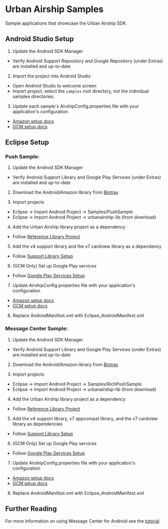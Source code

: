 # Urban Airship Samples

Sample applications that showcase the Urban Airship SDK.

## Android Studio Setup


1) Update the Android SDK Manager
- Verify Android Support Repository and Google Repository (under Extras) are installed and up-to-date

2) Import the project into Android Studio
- Open Android Studio to welcome screen
- Import project, select the `samples` root directory, not the individual samples directories.

3) Update each sample's AirshipConfig.properties file with your application's configuration
- [Amazon setup docs](http://docs.urbanairship.com/reference/push-providers/adm.html#set-up-adm)
- [GCM setup docs](http://docs.urbanairship.com/reference/push-providers/gcm.html#android-gcm-setup)


## Eclipse Setup

### Push Sample:

1) Update the Android SDK Manager
- Verify Android Support Library and Google Play Services (under Extras) are installed and up-to-date

2) Download the Android/Amazon library from [Bintray](https://bintray.com/urbanairship/android)

3) Import projects
- Eclipse -> Import Android Project -> Samples/PushSample
- Eclipse -> Import Android Project -> urbanairship-lib (from download)

4) Add the Urban Airship library project as a dependency
- Follow [Reference Library Project](http://developer.android.com/tools/projects/projects-eclipse.html#ReferencingLibraryProject)

5) Add the v4 support library and the v7 cardview library as a dependency
- Follow [Support Library Setup](http://developer.android.com/tools/support-library/setup.html)

6) (GCM Only) Set up Google Play services
- Follow [Google Play Services Setup](http://developer.android.com/google/play-services/setup.html#Setup)

7) Update AirshipConfig.properties file with your application's configuration
- [Amazon setup docs](http://docs.urbanairship.com/reference/push-providers/adm.html#set-up-adm)
- [GCM setup docs](http://docs.urbanairship.com/reference/push-providers/gcm.html#android-gcm-setup)

8) Replace AndroidManifest.xml with Eclipse_AndroidManifest.xml

### Message Center Sample:

1) Update the Android SDK Manager
- Verify Android Support Library and Google Play Services (under Extras) are installed and up-to-date

2) Download the Android/Amazon library from [Bintray](https://bintray.com/urbanairship/android)

3) Import projects
- Eclipse -> Import Android Project -> Samples/RichPushSample
- Eclipse -> Import Android Project -> urbanairship-lib (from download)

4) Add the Urban Airship library project as a dependency
- Follow [Reference Library Project](http://developer.android.com/tools/projects/projects-eclipse.html#ReferencingLibraryProject)

5) Add the v4 support library, v7 appcompat library, and the v7 cardview library as dependencies
- Follow [Support Library Setup](http://developer.android.com/tools/support-library/setup.html)

6) (GCM Only) Set up Google Play services
- Follow [Google Play Services Setup](http://developer.android.com/google/play-services/setup.html#Setup)

7) Update AirshipConfig.properties file with your application's configuration
- [Amazon setup docs](http://docs.urbanairship.com/reference/push-providers/adm.html#set-up-adm)
- [GCM setup docs](http://docs.urbanairship.com/reference/push-providers/gcm.html#android-gcm-setup)

8) Replace AndroidManifest.xml with Eclipse_AndroidManifest.xml

## Further Reading

For more information on using Message Center for Android see the [tutorial](http://docs.urbanairship.com/topic-guides/android-rp-tutorial.html)
